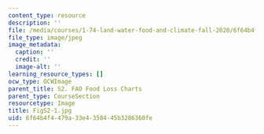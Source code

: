 ```yaml
---
content_type: resource
description: ''
file: /media/courses/1-74-land-water-food-and-climate-fall-2020/6f64b4f4479a33e4358445b3286360fe_FigS2-1.jpg
file_type: image/jpeg
image_metadata:
  caption: ''
  credit: ''
  image-alt: ''
learning_resource_types: []
ocw_type: OCWImage
parent_title: S2. FAO Food Loss Charts
parent_type: CourseSection
resourcetype: Image
title: FigS2-1.jpg
uid: 6f64b4f4-479a-33e4-3584-45b3286360fe
---
```

